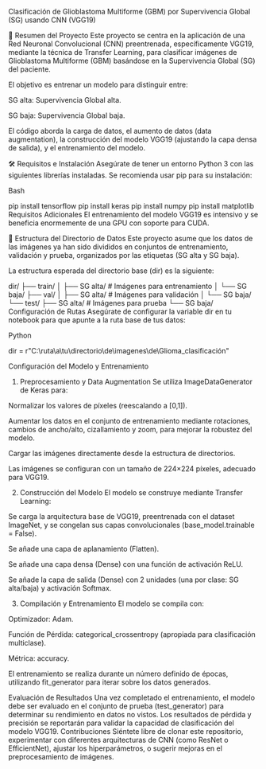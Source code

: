 Clasificación de Glioblastoma Multiforme (GBM) por Supervivencia Global (SG) usando CNN (VGG19)

📄 Resumen del Proyecto
Este proyecto se centra en la aplicación de una Red Neuronal Convolucional (CNN) preentrenada, específicamente VGG19, mediante la técnica de Transfer Learning, para clasificar imágenes de Glioblastoma Multiforme (GBM) basándose en la Supervivencia Global (SG) del paciente.

El objetivo es entrenar un modelo para distinguir entre:

SG alta: Supervivencia Global alta.

SG baja: Supervivencia Global baja.

El código aborda la carga de datos, el aumento de datos (data augmentation), la construcción del modelo VGG19 (ajustando la capa densa de salida), y el entrenamiento del modelo.

🛠️ Requisitos e Instalación
Asegúrate de tener un entorno Python 3 con las siguientes librerías instaladas. Se recomienda usar pip para su instalación:

Bash

pip install tensorflow
pip install keras
pip install numpy
pip install matplotlib
Requisitos Adicionales
El entrenamiento del modelo VGG19 es intensivo y se beneficia enormemente de una GPU con soporte para CUDA.

📂 Estructura del Directorio de Datos
Este proyecto asume que los datos de las imágenes ya han sido divididos en conjuntos de entrenamiento, validación y prueba, organizados por las etiquetas (SG alta y SG baja).

La estructura esperada del directorio base (dir) es la siguiente:

dir/
├── train/
│   ├── SG alta/      # Imágenes para entrenamiento
│   └── SG baja/
├── val/
│   ├── SG alta/      # Imágenes para validación
│   └── SG baja/
└── test/
    ├── SG alta/      # Imágenes para prueba
    └── SG baja/
Configuración de Rutas
Asegúrate de configurar la variable dir en tu notebook para que apunte a la ruta base de tus datos:

Python

dir = r"C:\\ruta\\a\\tu\\directorio\\de\\imagenes\\de\\Glioma_clasificación"

Configuración del Modelo y Entrenamiento
1. Preprocesamiento y Data Augmentation
Se utiliza ImageDataGenerator de Keras para:

Normalizar los valores de píxeles (reescalando a [0,1]).

Aumentar los datos en el conjunto de entrenamiento mediante rotaciones, cambios de ancho/alto, cizallamiento y zoom, para mejorar la robustez del modelo.

Cargar las imágenes directamente desde la estructura de directorios.

Las imágenes se configuran con un tamaño de 224×224 píxeles, adecuado para VGG19.

2. Construcción del Modelo
El modelo se construye mediante Transfer Learning:

Se carga la arquitectura base de VGG19, preentrenada con el dataset ImageNet, y se congelan sus capas convolucionales (base_model.trainable = False).

Se añade una capa de aplanamiento (Flatten).

Se añade una capa densa (Dense) con una función de activación ReLU.

Se añade la capa de salida (Dense) con 2 unidades (una por clase: SG alta/baja) y activación Softmax.

3. Compilación y Entrenamiento
El modelo se compila con:

Optimizador: Adam.

Función de Pérdida: categorical_crossentropy (apropiada para clasificación multiclase).

Métrica: accuracy.

El entrenamiento se realiza durante un número definido de épocas, utilizando fit_generator para iterar sobre los datos generados.

Evaluación de Resultados
Una vez completado el entrenamiento, el modelo debe ser evaluado en el conjunto de prueba (test_generator) para determinar su rendimiento en datos no vistos. Los resultados de pérdida y precisión se reportarán para validar la capacidad de clasificación del modelo VGG19.
Contribuciones
Siéntete libre de clonar este repositorio, experimentar con diferentes arquitecturas de CNN (como ResNet o EfficientNet), ajustar los hiperparámetros, o sugerir mejoras en el preprocesamiento de imágenes.
